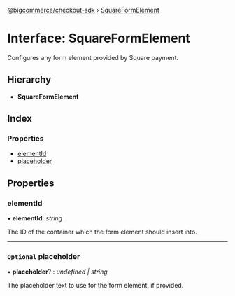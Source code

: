 [@bigcommerce/checkout-sdk](../README.md) › [SquareFormElement](squareformelement.md)

# Interface: SquareFormElement

Configures any form element provided by Square payment.

## Hierarchy

* **SquareFormElement**

## Index

### Properties

* [elementId](squareformelement.md#elementid)
* [placeholder](squareformelement.md#optional-placeholder)

## Properties

###  elementId

• **elementId**: *string*

The ID of the container which the form element should insert into.

___

### `Optional` placeholder

• **placeholder**? : *undefined | string*

The placeholder text to use for the form element, if provided.

